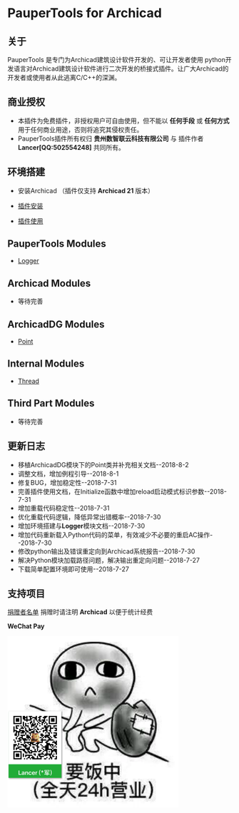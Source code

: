 # PauperTools for Archicad

## 关于

PauperTools 是专门为Archicad建筑设计软件开发的、可让开发者使用
python开发语言对Archicad建筑设计软件进行二次开发的桥接式插件。让广大Archicad的开发者或使用者从此逃离C/C++的深渊。

## 商业授权

* 本插件为免费插件，非授权用户可自由使用，但不能以 **任何手段** 或 **任何方式** 用于任何商业用途，否则将追究其侵权责任。
* PauperTools插件所有权归 **贵州数智联云科技有限公司** 与 插件作者 **Lancer[QQ:502554248]** 共同所有。

## 环境搭建

* 安装Archicad （插件仅支持 **Archicad 21** 版本）

* [插件安装](Docs/PauperToolsInstall.md) 

* [插件使用](Docs/PauperToolsUsing.md)

## PauperTools Modules

* [Logger](Docs/PauperTools_Logger.md)

## Archicad Modules

* 等待完善

## ArchicadDG Modules

* [Point](Docs/ArchicadDG_Point.md)

## Internal Modules

* [Thread](Scripts/Tests/thread_test.py)

## Third Part Modules

* 等待完善

## 更新日志

* 移植ArchicadDG模块下的Point类并补充相关文档--2018-8-2
* 调整文档，增加例程引导--2018-8-1
* 修复BUG，增加稳定性--2018-7-31
* 完善插件使用文档，在Initialize函数中增加reload启动模式标识参数--2018-7-31
* 增加重载代码稳定性--2018-7-31
* 优化重载代码逻辑，降低异常出错概率--2018-7-30
* 增加环境搭建与**Logger**模块文档--2018-7-30
* 增加代码重新载入Python代码的菜单，有效减少不必要的重启AC操作--2018-7-30
* 修改python输出及错误重定向到Archicad系统报告--2018-7-30
* 解决Python模块加载路径问题，解决输出重定向问题--2018-7-27
* 下载简单配置环境即可使用--2018-7-27

## 支持项目

[捐赠者名单](Donation/Donor.md) 捐赠时请注明 **Archicad** 以便于统计经费

**WeChat Pay**

<img src="Imgs/wechat_donation.jpg" width="384px" height="384px" />


